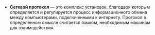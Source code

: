 - **Сетевой протокол** — это комплекс установок, благодаря которым определяется и регулируется процесс информационного обмена между компьютерами, подключенными к интернету. Протокол в определенном смысле считается языком, необходимым машинам для взаимодействия.